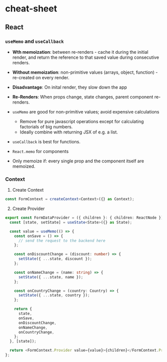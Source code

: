 # cheat-sheet

## React

### `useMemo` and `useCallback`
* **Wth memoization**: between re-renders - cache it during the initial render, and return the reference to that saved value during consecutive renders.
* **Without memoization**: non-primitive values (arrays, object, function) - re-created on every render.
* **Disadvantage**: On inital render, they slow down the app
* **Re-Renders**: When props change, state changes, parent component re-renders.

* `useMemo` are good for non-primitive values; avoid expensive calculations
  * Remove for pure javascript operations except for calculating factorials of big numbers.
  * Ideally combine with returning JSX of e.g. a list.
* `useCallback` is best for functions.
* `React.memo` for components

* Only memoize if: every single prop and the component itself are memoized.

### Context

1. Create Context
```ts
const FormContext = createContext<Context>({} as Context);
```

2. Create Provider
```ts
export const FormDataProvider = ({ children }: { children: ReactNode }) => {
  const [state, setState] = useState<State>({} as State);

  const value = useMemo(() => {
    const onSave = () => {
      // send the request to the backend here
    };

    const onDiscountChange = (discount: number) => {
      setState({ ...state, discount });
    };

    const onNameChange = (name: string) => {
      setState({ ...state, name });
    };

    const onCountryChange = (country: Country) => {
      setState({ ...state, country });
    };

    return {
      state,
      onSave,
      onDiscountChange,
      onNameChange,
      onCountryChange,
    };
  }, [state]);

  return <FormContext.Provider value={value}>{children}</FormContext.Provider>;
};
```
